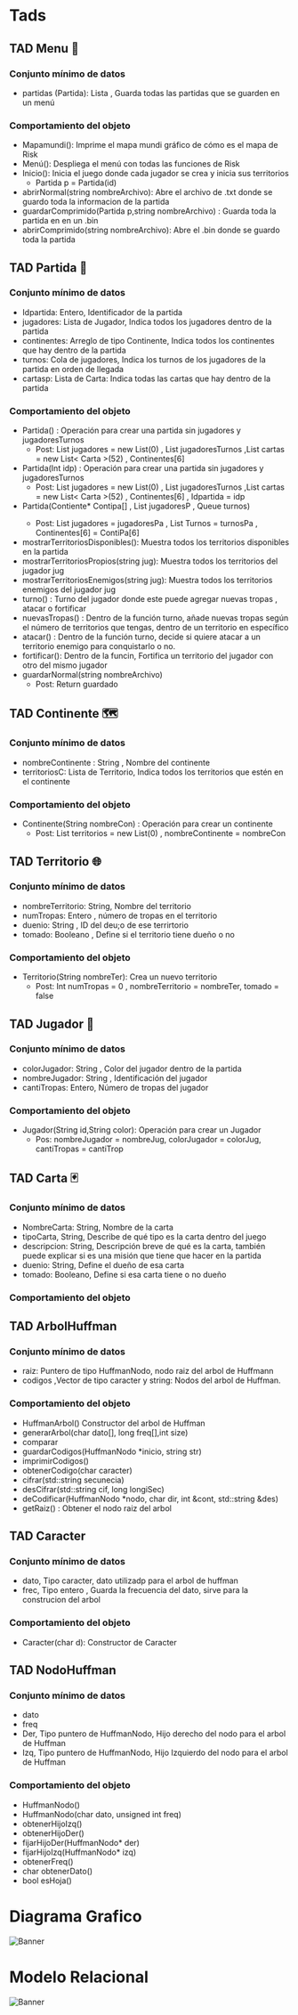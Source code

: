 # Tads

## TAD Menu 📱
### Conjunto mínimo de datos
- partidas (Partida): Lista <Partida>, Guarda todas las partidas que se guarden en un menú
### Comportamiento del objeto
- Mapamundi(): Imprime el mapa mundi gráfico de cómo es el mapa de Risk
- Menú(): Despliega el menú con todas las funciones de Risk
- Inicio(): Inicia el juego donde cada jugador se crea y inicia sus territorios
    - Partida p = Partida(id)
- abrirNormal(string nombreArchivo): Abre el archivo de .txt donde se guardo toda la informacion de la partida
- guardarComprimido(Partida p,string nombreArchivo) : Guarda toda la partida en en un .bin
- abrirComprimido(string nombreArchivo): Abre el .bin donde se guardo toda la partida
## TAD Partida 🎯
### Conjunto mínimo de datos
- Idpartida: Entero, Identificador de la partida 
- jugadores: Lista de Jugador, Indica todos los jugadores dentro de la partida
- continentes: Arreglo de tipo Continente, Indica todos los continentes que hay dentro de la partida
- turnos: Cola de jugadores, Indica los turnos de los jugadores de la partida en orden de llegada
- cartasp: Lista de Carta: Indica todas las cartas que hay dentro de la partida
### Comportamiento del objeto
- Partida() : Operación para crear una partida sin jugadores y jugadoresTurnos 
   - Post: List<Jugador> jugadores = new List<Jugador>(0) , List<Stack> jugadoresTurnos ,List<Carta> cartas = new List< Carta >(52) , Continentes[6]
-  Partida(Int idp) : Operación para crear una partida sin jugadores y jugadoresTurnos 
   - Post: List<Jugador> jugadores = new List<Jugador>(0) , List<Stack> jugadoresTurnos ,List<Carta> cartas = new List< Carta >(52) , Continentes[6] , Idpartida = idp
- Partida(Contiente* Contipa[] , List <Jugador> jugadoresP ,  Queue<String> turnos)
  - Post: List<Jugador> jugadores =  jugadoresPa  , List<Stack> Turnos = turnosPa , Continentes[6] = ContiPa[6] 
-  mostrarTerritoriosDisponibles(): Muestra todos los territorios disponibles en la partida
-  mostrarTerritoriosPropios(string jug): Muestra todos los territorios del jugador jug
-  mostrarTerritoriosEnemigos(string jug): Muestra todos los territorios enemigos del jugador jug
-  turno() : Turno del jugador donde este puede agregar nuevas tropas , atacar o fortificar
-  nuevasTropas() : Dentro de la función turno, añade nuevas tropas según el número de territorios que tengas, dentro de un territorio en específico
-  atacar() : Dentro de la función turno, decide si quiere atacar a un territorio enemigo para conquistarlo o no.
-  fortificar(): Dentro de la funcin, Fortifica un territorio del jugador con otro del mismo jugador
- guardarNormal(string nombreArchivo)
  - Post: Return guardado
## TAD Continente 🗺️
### Conjunto mínimo de datos
- nombreContinente : String , Nombre del continente
- territoriosC: Lista de Territorio, Indica todos los territorios que estén en el continente
### Comportamiento del objeto
- Continente(String nombreCon) : Operación para crear un continente
   - Post: List<Territorio> territorios = new List<Territorio>(0) , nombreContinente = nombreCon
 
## TAD Territorio 🌐
### Conjunto mínimo de datos
- nombreTerritorio: String, Nombre del territorio
- numTropas: Entero , número de tropas en el territorio
- duenio: String , ID del deu;o de ese terrirtorio
- tomado: Booleano , Define si el territorio tiene dueño o no
### Comportamiento del objeto
- Territorio(String nombreTer): Crea un nuevo territorio
    - Post: Int numTropas = 0 , nombreTerritorio = nombreTer, tomado = false

## TAD Jugador 🤖
### Conjunto mínimo de datos
- colorJugador: String , Color del jugador dentro de la partida
- nombreJugador: String , Identificación del jugador
- cantiTropas: Entero, Número de tropas del jugador
### Comportamiento del objeto
- Jugador(String id,String color): Operación para crear un Jugador
  - Pos: nombreJugador = nombreJug, colorJugador = colorJug, cantiTropas = cantiTrop

## TAD Carta 🃏
### Conjunto mínimo de datos
- NombreCarta: String, Nombre de la carta 
- tipoCarta, String, Describe de qué tipo es la carta dentro del juego
- descripcion: String, Descripción breve de qué es la carta, también puede explicar si es una misión que tiene que hacer en la partida
- duenio: String, Define el dueño de esa carta 
- tomado: Booleano, Define si esa carta tiene o no dueño
### Comportamiento del objeto

## TAD ArbolHuffman
### Conjunto mínimo de datos
- raiz: Puntero de tipo HuffmanNodo, nodo raiz del arbol de Huffmann
- codigos ,Vector de tipo caracter y string: Nodos del arbol de Huffman.
### Comportamiento del objeto
- HuffmanArbol() Constructor del arbol de Huffman
- generarArbol(char dato[], long freq[],int size)
- comparar
- guardarCodigos(HuffmanNodo *inicio, string str)
- imprimirCodigos()
- obtenerCodigo(char caracter)
- cifrar(std::string secunecia)
- desCifrar(std::string cif, long longiSec)
- deCodificar(HuffmanNodo *nodo, char dir, int &cont, std::string &des)
-  getRaiz() : Obtener el nodo raiz del arbol

## TAD Caracter
### Conjunto mínimo de datos
- dato, Tipo caracter, dato utilizadp para el arbol de huffman
- frec, Tipo entero ,  Guarda la frecuencia del dato, sirve para la construcion del arbol
### Comportamiento del objeto
- Caracter(char d): Constructor de Caracter

## TAD NodoHuffman
### Conjunto mínimo de datos
- dato
- freq
- Der, Tipo puntero de HuffmanNodo, Hijo derecho del nodo para el arbol de Huffman
- Izq,  Tipo puntero de HuffmanNodo, Hijo Izquierdo del nodo para el arbol de Huffman
### Comportamiento del objeto
-  HuffmanNodo()
-  HuffmanNodo(char dato, unsigned int freq)
-  obtenerHijoIzq()
-  obtenerHijoDer()
-  fijarHijoDer(HuffmanNodo* der)
-  fijarHijoIzq(HuffmanNodo* izq)
-  obtenerFreq()
-  char obtenerDato()
-   bool esHoja()
# Diagrama Grafico
![Banner](../Images/foto_dibujo.jpg)

# Modelo Relacional
![Banner](../Images/foto_modelo.jpg)
